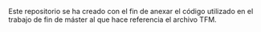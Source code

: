 Este repositorio se ha creado con el fin de anexar el código utilizado en el trabajo de fin de máster al que hace referencia el archivo TFM.
